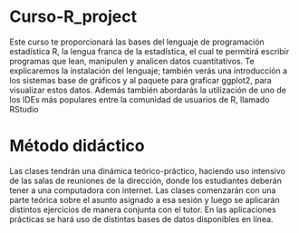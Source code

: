 # Curso-R_project
Este curso te proporcionará las bases del lenguaje de programación
estadística R, la lengua franca de la estadística, el cual te permitirá escribir
programas que lean, manipulen y analicen datos cuantitativos. Te
explicaremos la instalación del lenguaje; también verás una introducción a
los sistemas base de gráficos y al paquete para graficar ggplot2, para
visualizar estos datos. Además también abordarás la utilización de uno de los 
IDEs más populares entre la comunidad de usuarios de R, llamado RStudio

# **Método didáctico**  
Las clases tendrán una dinámica teórico-práctico, haciendo uso intensivo de
las salas de reuniones de la dirección, donde los estudiantes deberán tener a una
computadora con internet. Las clases comenzarán con una parte teórica sobre
el asunto asignado a esa sesión y luego se aplicarán distintos ejercicios de
manera conjunta con el tutor. En las aplicaciones prácticas se hará uso de
distintas bases de datos disponibles en línea. 
